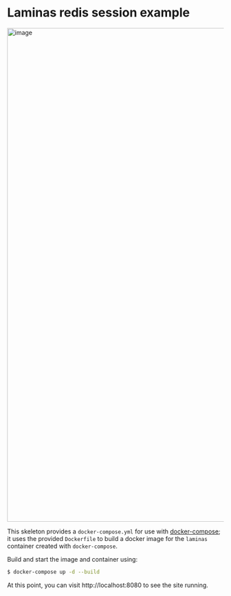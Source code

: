 # Laminas redis session example

<img width="1149" alt="image" src="https://user-images.githubusercontent.com/9754361/200926034-6694e8c0-d7a5-4c64-a966-7177538c153e.png">

This skeleton provides a `docker-compose.yml` for use with
[docker-compose](https://docs.docker.com/compose/); it
uses the provided `Dockerfile` to build a docker image 
for the `laminas` container created with `docker-compose`.

Build and start the image and container using:

```bash
$ docker-compose up -d --build
```

At this point, you can visit http://localhost:8080 to see the site running.
